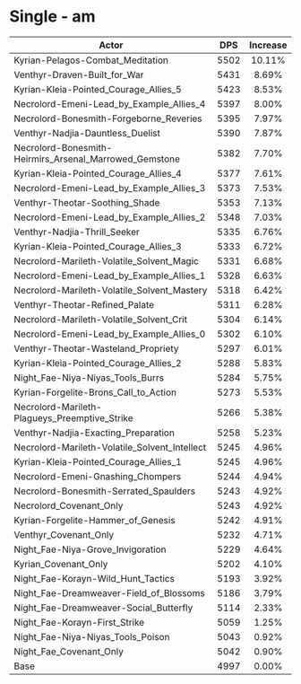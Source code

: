 # Single - am
| Actor | DPS | Increase |
|---|:---:|:---:|
|Kyrian-Pelagos-Combat_Meditation|5502|10.11%|
|Venthyr-Draven-Built_for_War|5431|8.69%|
|Kyrian-Kleia-Pointed_Courage_Allies_5|5423|8.53%|
|Necrolord-Emeni-Lead_by_Example_Allies_4|5397|8.00%|
|Necrolord-Bonesmith-Forgeborne_Reveries|5395|7.97%|
|Venthyr-Nadjia-Dauntless_Duelist|5390|7.87%|
|Necrolord-Bonesmith-Heirmirs_Arsenal_Marrowed_Gemstone|5382|7.70%|
|Kyrian-Kleia-Pointed_Courage_Allies_4|5377|7.61%|
|Necrolord-Emeni-Lead_by_Example_Allies_3|5373|7.53%|
|Venthyr-Theotar-Soothing_Shade|5353|7.13%|
|Necrolord-Emeni-Lead_by_Example_Allies_2|5348|7.03%|
|Venthyr-Nadjia-Thrill_Seeker|5335|6.76%|
|Kyrian-Kleia-Pointed_Courage_Allies_3|5333|6.72%|
|Necrolord-Marileth-Volatile_Solvent_Magic|5331|6.68%|
|Necrolord-Emeni-Lead_by_Example_Allies_1|5328|6.63%|
|Necrolord-Marileth-Volatile_Solvent_Mastery|5318|6.42%|
|Venthyr-Theotar-Refined_Palate|5311|6.28%|
|Necrolord-Marileth-Volatile_Solvent_Crit|5304|6.14%|
|Necrolord-Emeni-Lead_by_Example_Allies_0|5302|6.10%|
|Venthyr-Theotar-Wasteland_Propriety|5297|6.01%|
|Kyrian-Kleia-Pointed_Courage_Allies_2|5288|5.83%|
|Night_Fae-Niya-Niyas_Tools_Burrs|5284|5.75%|
|Kyrian-Forgelite-Brons_Call_to_Action|5273|5.53%|
|Necrolord-Marileth-Plagueys_Preemptive_Strike|5266|5.38%|
|Venthyr-Nadjia-Exacting_Preparation|5258|5.23%|
|Necrolord-Marileth-Volatile_Solvent_Intellect|5245|4.96%|
|Kyrian-Kleia-Pointed_Courage_Allies_1|5245|4.96%|
|Necrolord-Emeni-Gnashing_Chompers|5244|4.94%|
|Necrolord-Bonesmith-Serrated_Spaulders|5243|4.92%|
|Necrolord_Covenant_Only|5243|4.92%|
|Kyrian-Forgelite-Hammer_of_Genesis|5242|4.91%|
|Venthyr_Covenant_Only|5232|4.71%|
|Night_Fae-Niya-Grove_Invigoration|5229|4.64%|
|Kyrian_Covenant_Only|5202|4.10%|
|Night_Fae-Korayn-Wild_Hunt_Tactics|5193|3.92%|
|Night_Fae-Dreamweaver-Field_of_Blossoms|5186|3.79%|
|Night_Fae-Dreamweaver-Social_Butterfly|5114|2.33%|
|Night_Fae-Korayn-First_Strike|5059|1.25%|
|Night_Fae-Niya-Niyas_Tools_Poison|5043|0.92%|
|Night_Fae_Covenant_Only|5042|0.90%|
|Base|4997|0.00%|
